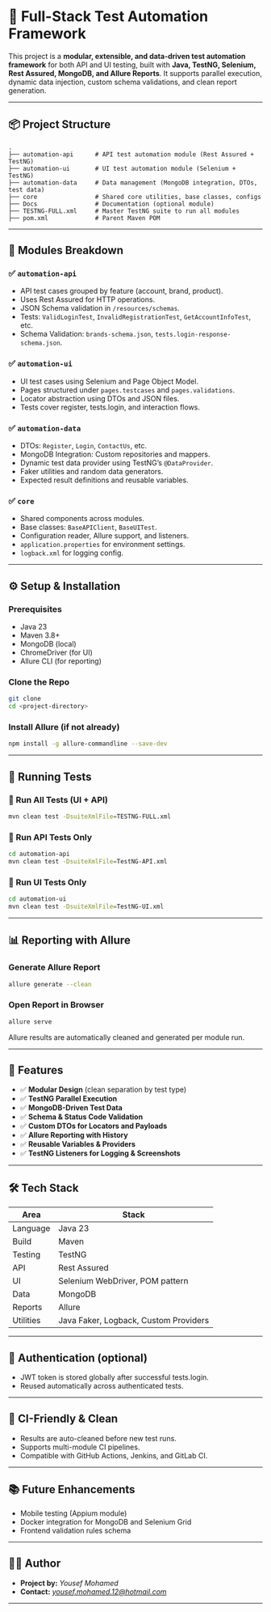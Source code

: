# 🧪 Full-Stack Test Automation Framework

This project is a **modular, extensible, and data-driven test automation framework** for both API and UI testing, built with **Java, TestNG, Selenium, Rest Assured, MongoDB, and Allure Reports**. It supports parallel execution, dynamic data injection, custom schema validations, and clean report generation.

---

## 📦 Project Structure

```
.
├── automation-api      # API test automation module (Rest Assured + TestNG)
├── automation-ui       # UI test automation module (Selenium + TestNG)
├── automation-data     # Data management (MongoDB integration, DTOs, test data)
├── core                # Shared core utilities, base classes, configs
├── Docs                # Documentation (optional module)
├── TESTNG-FULL.xml     # Master TestNG suite to run all modules
├── pom.xml             # Parent Maven POM
```

---

## 🚀 Modules Breakdown

### ✅ `automation-api`

* API test cases grouped by feature (account, brand, product).
* Uses Rest Assured for HTTP operations.
* JSON Schema validation in `/resources/schemas`.
* Tests: `ValidLoginTest`, `InvalidRegistrationTest`, `GetAccountInfoTest`, etc.
* Schema Validation: `brands-schema.json`, `tests.login-response-schema.json`.

### ✅ `automation-ui`

* UI test cases using Selenium and Page Object Model.
* Pages structured under `pages.testcases` and `pages.validations`.
* Locator abstraction using DTOs and JSON files.
* Tests cover register, tests.login, and interaction flows.

### ✅ `automation-data`

* DTOs: `Register`, `Login`, `ContactUs`, etc.
* MongoDB Integration: Custom repositories and mappers.
* Dynamic test data provider using TestNG’s `@DataProvider`.
* Faker utilities and random data generators.
* Expected result definitions and reusable variables.

### ✅ `core`

* Shared components across modules.
* Base classes: `BaseAPIClient`, `BaseUITest`.
* Configuration reader, Allure support, and listeners.
* `application.properties` for environment settings.
* `logback.xml` for logging config.

---

## ⚙️ Setup & Installation

### Prerequisites

* Java 23
* Maven 3.8+
* MongoDB (local)
* ChromeDriver (for UI)
* Allure CLI (for reporting)

### Clone the Repo

```bash
git clone 
cd <project-directory>
```

### Install Allure (if not already)

```bash
npm install -g allure-commandline --save-dev
```

---

## 🧪 Running Tests

### 🔹 Run All Tests (UI + API)

```bash
mvn clean test -DsuiteXmlFile=TESTNG-FULL.xml
```

### 🔹 Run API Tests Only

```bash
cd automation-api
mvn clean test -DsuiteXmlFile=TestNG-API.xml
```

### 🔹 Run UI Tests Only

```bash
cd automation-ui
mvn clean test -DsuiteXmlFile=TestNG-UI.xml
```

---

## 📊 Reporting with Allure

### Generate Allure Report

```bash
allure generate --clean
```

### Open Report in Browser

```bash
allure serve
```

Allure results are automatically cleaned and generated per module run.

---

## 🧠 Features

* ✅ **Modular Design** (clean separation by test type)
* ✅ **TestNG Parallel Execution**
* ✅ **MongoDB-Driven Test Data**
* ✅ **Schema & Status Code Validation**
* ✅ **Custom DTOs for Locators and Payloads**
* ✅ **Allure Reporting with History**
* ✅ **Reusable Variables & Providers**
* ✅ **TestNG Listeners for Logging & Screenshots**

---

## 🛠 Tech Stack

| Area      | Stack                                 |
|-----------|---------------------------------------|
| Language  | Java 23                               |
| Build     | Maven                                 |
| Testing   | TestNG                                |
| API       | Rest Assured                          |
| UI        | Selenium WebDriver, POM pattern       |
| Data      | MongoDB                               |
| Reports   | Allure                                |
| Utilities | Java Faker, Logback, Custom Providers |

---

## 🔐 Authentication (optional)

* JWT token is stored globally after successful tests.login.
* Reused automatically across authenticated tests.

---

## 🧹 CI-Friendly & Clean

* Results are auto-cleaned before new test runs.
* Supports multi-module CI pipelines.
* Compatible with GitHub Actions, Jenkins, and GitLab CI.

---

## 📚 Future Enhancements

* Mobile testing (Appium module)
* Docker integration for MongoDB and Selenium Grid
* Frontend validation rules schema

---

## 👨‍💻 Author

* **Project by:** *Yousef Mohamed*
* **Contact:** *[yousef.mohamed.12@hotmail.com](mailto:yousef.mohamed.12@hotmail.com)*

---

